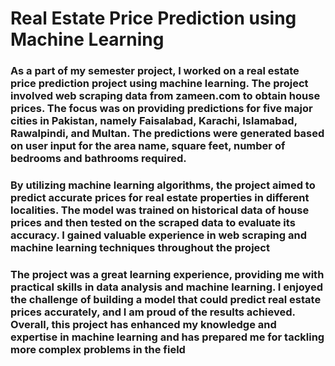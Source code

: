 # Real Estate Price Prediction using Machine Learning

### As a part of my semester project, I worked on a real estate price prediction project using machine learning. The project involved web scraping data from zameen.com to obtain house prices. The focus was on providing predictions for five major cities in Pakistan, namely Faisalabad, Karachi, Islamabad, Rawalpindi, and Multan. The predictions were generated based on user input for the area name, square feet, number of bedrooms and bathrooms required.

### By utilizing machine learning algorithms, the project aimed to predict accurate prices for real estate properties in different localities. The model was trained on historical data of house prices and then tested on the scraped data to evaluate its accuracy. I gained valuable experience in web scraping and machine learning techniques throughout the project

### The project was a great learning experience, providing me with practical skills in data analysis and machine learning. I enjoyed the challenge of building a model that could predict real estate prices accurately, and I am proud of the results achieved. Overall, this project has enhanced my knowledge and expertise in machine learning and has prepared me for tackling more complex problems in the field
